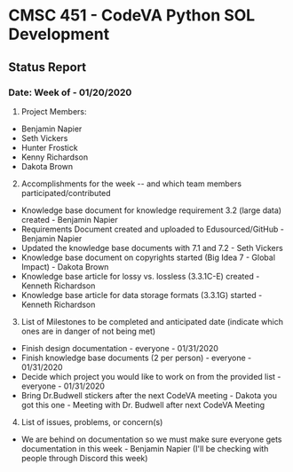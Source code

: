 # CMSC 451 - CodeVA Python SOL Development
## Status Report
### Date: Week of - 01/20/2020
1. Project Members:
  * Benjamin Napier
  * Seth Vickers
  * Hunter Frostick
  * Kenny Richardson
  * Dakota Brown
2. Accomplishments for the week -- and which team members participated/contributed
  * Knowledge base document for knowledge requirement 3.2 (large data) created - Benjamin Napier
  * Requirements Document created and uploaded to Edusourced/GitHub - Benjamin Napier
  * Updated the knowledge base documents with 7.1 and 7.2 - Seth Vickers
  * Knowledge base document on copyrights started (Big Idea 7 - Global Impact) - Dakota Brown
  * Knowledge base article for lossy vs. lossless (3.3.1C-E) created - Kenneth Richardson
  * Knowledge base article for data storage formats (3.3.1G) started - Kenneth Richardson
3. List of Milestones to be completed and anticipated date (indicate which ones are in danger of not being met)
  * Finish design documentation - everyone - 01/31/2020
  * Finish knowledge base documents (2 per person) - everyone - 01/31/2020
  * Decide which project you would like to work on from the provided list - everyone - 01/31/2020
  * Bring Dr.Budwell stickers after the next CodeVA meeting - Dakota you got this one - Meeting with Dr. Budwell after next CodeVA Meeting
4. List of issues, problems, or concern(s)
  * We are behind on documentation so we must make sure everyone gets documentation in this week - Benjamin Napier (I'll be checking with people through Discord this week)
